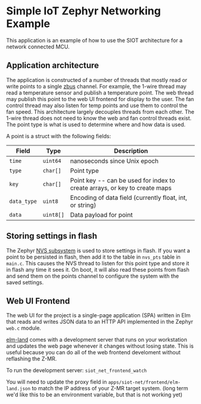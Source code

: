 # Simple IoT Zephyr Networking Example

This application is an example of how to use the SIOT architecture for a network
connected MCU.

## Application architecture

The application is constructed of a number of threads that mostly read or write
points to a single
[zbus](https://docs.zephyrproject.org/latest/services/zbus/index.html) channel.
For example, the 1-wire thread may read a temperature sensor and publish a
temperature point. The web thread may publish this point to the web UI frontend
for display to the user. The fan control thread may also listen for temp points
and use them to control the fan speed. This architecture largely decouples
threads from each other. The 1-wire thread does not need to know the web and fan
control threads exist. The point type is what is used to determine where and how
data is used.

A point is a struct with the following fields:

| Field       | Type      | Description                                                                |
| ----------- | --------- | -------------------------------------------------------------------------- |
| `time`      | `uint64`  | nanoseconds since Unix epoch                                               |
| `type`      | `char[]`  | Point type                                                                 |
| `key`       | `char[]`  | Point key -- can be used for index to create arrays, or key to create maps |
| `data_type` | `uint8`   | Encoding of data field (currently float, int, or string)                   |
| `data`      | `uint8[]` | Data payload for point                                                     |

## Storing settings in flash

The Zephyr
[NVS subsystem](https://docs.zephyrproject.org/latest/services/storage/nvs/nvs.html)
is used to store settings in flash. If you want a point to be persisted in
flash, then add it to the table in `nvs_pts` table in `main.c`. This causes the
NVS thread to listen for this point type and store it in flash any time it sees
it. On boot, it will also read these points from flash and send them on the
points channel to configure the system with the saved settings.

## Web UI Frontend

The web UI for the project is a single-page application (SPA) written in Elm
that reads and writes JSON data to an HTTP API implemented in the Zephyr `web.c`
module.

[elm-land](https://elm.land/) comes with a development server that runs on your
workstation and updates the web page whenever it changes without losing state.
This is useful because you can do all of the web frontend develoment without
reflashing the Z-MR.

To run the development server: `siot_net_frontend_watch`

You will need to update the proxy field in
`apps/siot-net/frontend/elm-land.json` to match the IP address of your Z-MR
target system. (long term we'd like this to be an environment variable, but that
is not working yet)
